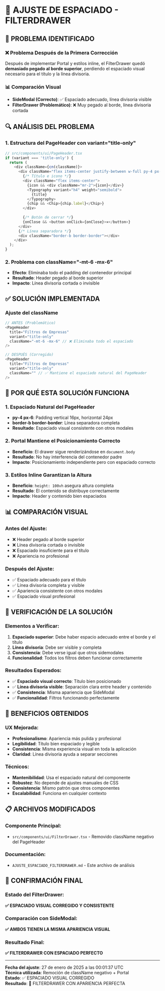# 🔧 AJUSTE DE ESPACIADO - FILTERDRAWER

## 🎯 PROBLEMA IDENTIFICADO

### ❌ **Problema Después de la Primera Corrección**
Después de implementar Portal y estilos inline, el FilterDrawer quedó **demasiado pegado al borde superior**, perdiendo el espaciado visual necesario para el título y la línea divisoria.

### 📊 **Comparación Visual**
- **SideModal (Correcto)**: ✅ Espaciado adecuado, línea divisoria visible
- **FilterDrawer (Problemático)**: ❌ Muy pegado al borde, línea divisoria cortada

## 🔍 **ANÁLISIS DEL PROBLEMA**

### **1. Estructura del PageHeader con variant="title-only"**
```typescript
// src/components/ui/PageHeader.tsx
if (variant === 'title-only') {
  return (
    <div className={cn(className)}>
      <div className="flex items-center justify-between w-full py-4 px-6">
        {/* Título e icono */}
        <div className="flex items-center">
          {icon && <div className="mr-2">{icon}</div>}
          <Typography variant="h4" weight="semibold">
            {title}
          </Typography>
          {chip && <Chip>{chip.label}</Chip>}
        </div>
        
        {/* Botón de cerrar */}
        {onClose && <button onClick={onClose}>✕</button>}
      </div>
      {/* Línea separadora */}
      <div className="border-b border-border"></div>
    </div>
  );
}
```

### **2. Problema con className="-mt-6 -mx-6"**
- **Efecto**: Eliminaba todo el padding del contenedor principal
- **Resultado**: Header pegado al borde superior
- **Impacto**: Línea divisoria cortada o invisible

## ✅ **SOLUCIÓN IMPLEMENTADA**

### **Ajuste del className**
```typescript
// ANTES (Problemático)
<PageHeader
  title="Filtros de Empresas"
  variant="title-only"
  className="-mt-6 -mx-6" // ❌ Eliminaba todo el espaciado
/>

// DESPUÉS (Corregido)
<PageHeader
  title="Filtros de Empresas"
  variant="title-only"
  className="" // ✅ Mantiene el espaciado natural del PageHeader
/>
```

## 🎯 **POR QUÉ ESTA SOLUCIÓN FUNCIONA**

### **1. Espaciado Natural del PageHeader**
- **py-4 px-6**: Padding vertical 16px, horizontal 24px
- **border-b border-border**: Línea separadora completa
- **Resultado**: Espaciado visual consistente con otros modales

### **2. Portal Mantiene el Posicionamiento Correcto**
- **Beneficio**: El drawer sigue renderizándose en `document.body`
- **Resultado**: No hay interferencia del contenedor padre
- **Impacto**: Posicionamiento independiente pero con espaciado correcto

### **3. Estilos Inline Garantizan la Altura**
- **Beneficio**: `height: 100vh` asegura altura completa
- **Resultado**: El contenido se distribuye correctamente
- **Impacto**: Header y contenido bien espaciados

## 📊 **COMPARACIÓN VISUAL**

### **Antes del Ajuste:**
- ❌ Header pegado al borde superior
- ❌ Línea divisoria cortada o invisible
- ❌ Espaciado insuficiente para el título
- ❌ Apariencia no profesional

### **Después del Ajuste:**
- ✅ Espaciado adecuado para el título
- ✅ Línea divisoria completa y visible
- ✅ Apariencia consistente con otros modales
- ✅ Espaciado visual profesional

## 🚀 **VERIFICACIÓN DE LA SOLUCIÓN**

### **Elementos a Verificar:**
1. **Espaciado superior**: Debe haber espacio adecuado entre el borde y el título
2. **Línea divisoria**: Debe ser visible y completa
3. **Consistencia**: Debe verse igual que otros sidemodales
4. **Funcionalidad**: Todos los filtros deben funcionar correctamente

### **Resultados Esperados:**
- ✅ **Espaciado visual correcto**: Título bien posicionado
- ✅ **Línea divisoria visible**: Separación clara entre header y contenido
- ✅ **Consistencia**: Misma apariencia que SideModal
- ✅ **Funcionalidad**: Filtros funcionando perfectamente

## 🎯 **BENEFICIOS OBTENIDOS**

### **UX Mejorada:**
- **Profesionalismo**: Apariencia más pulida y profesional
- **Legibilidad**: Título bien espaciado y legible
- **Consistencia**: Misma experiencia visual en toda la aplicación
- **Claridad**: Línea divisoria ayuda a separar secciones

### **Técnicos:**
- **Mantenibilidad**: Usa el espaciado natural del componente
- **Robustez**: No depende de ajustes manuales de CSS
- **Consistencia**: Mismo patrón que otros componentes
- **Escalabilidad**: Funciona en cualquier contexto

## 📋 **ARCHIVOS MODIFICADOS**

### **Componente Principal:**
- `src/components/ui/FilterDrawer.tsx` - Removido className negativo del PageHeader

### **Documentación:**
- `AJUSTE_ESPACIADO_FILTERDRAWER.md` - Este archivo de análisis

## 🎯 **CONFIRMACIÓN FINAL**

### **Estado del FilterDrawer:**
**✅ ESPACIADO VISUAL CORREGIDO Y CONSISTENTE**

### **Comparación con SideModal:**
**✅ AMBOS TIENEN LA MISMA APARIENCIA VISUAL**

### **Resultado Final:**
**✅ FILTERDRAWER CON ESPACIADO PERFECTO**

---
**Fecha del ajuste**: 27 de enero de 2025 a las 00:01:37 UTC  
**Técnica utilizada**: Remoción de className negativo + Portal  
**Estado**: ✅ ESPACIADO VISUAL CORREGIDO  
**Resultado**: 🎯 FILTERDRAWER CON APARIENCIA PERFECTA
